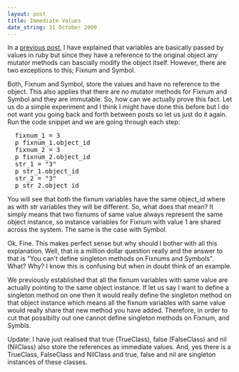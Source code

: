```yaml
--- 
layout: post
title: Immediate Values
date_string: 31 October 2009
---
```


In a <a href="http://www.ploughthroughruby.co.uk/2009/08/is-variable-an-object/">previous post</a>, I have explained that variables are basically passed by values in ruby but since they have a reference to the original object any mutator methods can bascially modify the object itself. However, there are two exceptions to this; Fixnum and Symbol. 

Both, Fixnum and Symbol, store the values and have no reference to the object. This also applies that there are no mutator methods for Fixnum and Symbol and they are immutable. So, how can we actually prove this fact. Let us do a simple experiment and I think I might have done this before but I do not want you going back and forth between posts so let us just do it again. Run the code snippet and we are going through each step:

<pre>
  fixnum_1 = 3
  p fixnum_1.object_id
  fixnum_2 = 3
  p fixnum_2.object_id
  str_1 = "3"
  p str_1.object_id
  str_2 = "3"
  p str_2.object_id
</pre>

You will see that both the fixnum variables have the same object_id where as with str variables they will be different. So, what does that mean? It simply means that two fixnums of same value always represent the same object instance, so instance variables for Fixnum with value 1 are shared across the system. The same is the case with Symbol.

Ok. Fine. This makes perfect sense but why should I bother with all this explanation. Well, that is a million dollar question really and the answer to that is "You can't define singleton methods on Fixnums and Symbols". What? Why? I know this is confusing but when in doubt think of an example. 

We previously established that all the fixnum variables with same value are actually pointing to the same object instance. If let us say I want to define a singleton method on one then it would really define the singleton method on that object instance which means all the fixnum variables with same value would really share that new method you have added. Therefore, in order to cut that possibilty out one cannot define singleton methods on Fixnum, and Symbls.

Update: I have just realised that true (TrueClass), false (FalseClass) and nil (NilClass) also store the references as immediate values. And, yes there is a TrueClass, FalseClass and NilClass and true, false and nil are singleton instances of these classes.
